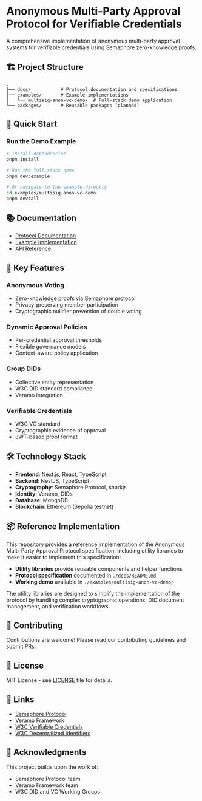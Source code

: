 # Anonymous Multi-Party Approval Protocol for Verifiable Credentials

A comprehensive implementation of anonymous multi-party approval systems for verifiable credentials using Semaphore zero-knowledge proofs.

## 🏗️ Project Structure

```
.
├── docs/           # Protocol documentation and specifications
├── examples/       # Example implementations
│   └── multisig-anon-vc-demo/  # Full-stack demo application
└── packages/       # Reusable packages (planned)
```

## 🚀 Quick Start

### Run the Demo Example

```bash
# Install dependencies
pnpm install

# Run the full-stack demo
pnpm dev:example

# Or navigate to the example directly
cd examples/multisig-anon-vc-demo
pnpm dev:all
```

## 📚 Documentation

- [Protocol Documentation](./docs/README.md)
- [Example Implementation](./examples/multisig-anon-vc-demo/README.md)
- [API Reference](./docs/api-reference.md)

## 🔑 Key Features

### Anonymous Voting
- Zero-knowledge proofs via Semaphore protocol
- Privacy-preserving member participation
- Cryptographic nullifier prevention of double voting

### Dynamic Approval Policies
- Per-credential approval thresholds
- Flexible governance models
- Context-aware policy application

### Group DIDs
- Collective entity representation
- W3C DID standard compliance
- Veramo integration

### Verifiable Credentials
- W3C VC standard
- Cryptographic evidence of approval
- JWT-based proof format

## 🛠️ Technology Stack

- **Frontend**: Next.js, React, TypeScript
- **Backend**: NestJS, TypeScript
- **Cryptography**: Semaphore Protocol, snarkjs
- **Identity**: Veramo, DIDs
- **Database**: MongoDB
- **Blockchain**: Ethereum (Sepolia testnet)

## 📦 Reference Implementation

This repository provides a reference implementation of the Anonymous Multi-Party Approval Protocol specification, including utility libraries to make it easier to implement this specification:

- **Utility libraries** provide reusable components and helper functions
- **Protocol specification** documented in `./docs/README.md`
- **Working demo** available in `./examples/multisig-anon-vc-demo/`

The utility libraries are designed to simplify the implementation of the protocol by handling complex cryptographic operations, DID document management, and verification workflows.

## 🤝 Contributing

Contributions are welcome! Please read our contributing guidelines and submit PRs.

## 📄 License

MIT License - see [LICENSE](./LICENSE) file for details.

## 🔗 Links

- [Semaphore Protocol](https://semaphore.appliedzkp.org/)
- [Veramo Framework](https://veramo.io/)
- [W3C Verifiable Credentials](https://www.w3.org/TR/vc-data-model/)
- [W3C Decentralized Identifiers](https://www.w3.org/TR/did-core/)

## 🙏 Acknowledgments

This project builds upon the work of:
- Semaphore Protocol team
- Veramo Framework team
- W3C DID and VC Working Groups